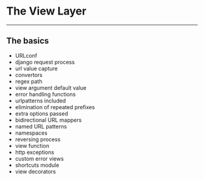<!-- bg=white fg=black -->

# The View Layer

---

## The basics

- URLconf
- django request process
- url value capture
- convertors
- regex path
- view argument default value
- error handling functions
- urlpatterns included
- elimination of repeated prefixes
- extra options passed
- bidirectional URL mappers
- named URL patterns
- namespaces
- reversing process
- view function
- http exceptions
- custom error views
- shortcuts module
- view decorators
